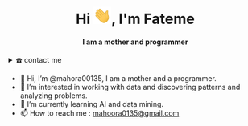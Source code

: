 <div align="center">
<h1 align="center">Hi <img width="35" src="https://github.com/mahora00135/mahora00135/blob/main/resources/img/waving.gif">, I'm Fateme</h1>
<h4 align="center">I am a mother and programmer</h4>
</div>


<details>
  <summary>☎️ contact me</summary>
<div>
  <samp>
    <h2 align="center">😎 you can reach me by:</h2>
    <p align="center">
      <br/>
      <a href="https://www.linkedin.com/in/mahoora00135/" target="blank"><img align="center"
         src="https://img.shields.io/badge/linkedin-%231DA1F2.svg?style=for-the-badge&logo=linkedin&logoColor=white"
         alt="azzar" height="30"/></a>
      <a href="https://mahoora00135@gmail.com" target="blank"><img align="center"
         src="https://img.shields.io/badge/gmail-EA4335.svg?style=for-the-badge&logo=gmail&logoColor=white"
         alt="azzar" height="30"/></a>
      <br>
  </samp>
</div>
</details>





- 👋 Hi, I’m @mahora00135, I am a mother and a programmer.
- 👀 I’m interested in working with data and discovering patterns and analyzing problems.
- 🌱 I’m currently learning AI and data mining.
- 📫 How to reach me : mahoora0135@gmail.com
<!---
mahora00135/mahora00135 is a ✨ special ✨ repository because its `README.md` (this file) appears on your GitHub profile.
You can click the Preview link to take a look at your changes.
--->
